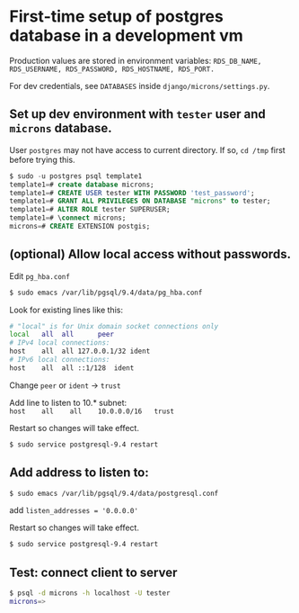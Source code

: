 # First-time setup of postgres database in a development vm

Production values are stored in environment variables: `RDS_DB_NAME, RDS_USERNAME, RDS_PASSWORD, RDS_HOSTNAME, RDS_PORT.`

For dev credentials, see `DATABASES` inside `django/microns/settings.py`. 

## Set up dev environment with `tester` user and `microns` database.

User `postgres` may not have access to current directory. If so, `cd /tmp` first before trying this.

~~~sql
$ sudo -u postgres psql template1  
template1=# create database microns;  
template1=# CREATE USER tester WITH PASSWORD 'test_password';  
template1=# GRANT ALL PRIVILEGES ON DATABASE "microns" to tester;  
template1=# ALTER ROLE tester SUPERUSER;  
template1=# \connect microns;  
microns=# CREATE EXTENSION postgis;
~~~



## (optional) Allow local access without passwords. 

Edit `pg_hba.conf` 

~~~bash
$ sudo emacs /var/lib/pgsql/9.4/data/pg_hba.conf
~~~

Look for existing lines like this:
~~~bash
# "local" is for Unix domain socket connections only                                                                                          
local   all  all      peer
# IPv4 local connections:                                                                                                                     
host    all  all 127.0.0.1/32 ident
# IPv6 local connections:                                                                                                                     
host    all  all ::1/128  ident
~~~

Change `peer` or `ident` -> `trust`

Add line to listen to 10.* subnet:  
`host    all    all    10.0.0.0/16   trust`

Restart so changes will take effect.

~~~~bash
$ sudo service postgresql-9.4 restart
~~~~


## Add address to listen to:  

~~~bash
$ sudo emacs /var/lib/pgsql/9.4/data/postgresql.conf
~~~

add `listen_addresses = '0.0.0.0'`

Restart so changes will take effect.

~~~bash
$ sudo service postgresql-9.4 restart
~~~

## Test: connect client to server

~~~bash
$ psql -d microns -h localhost -U tester  
microns=>
~~~
